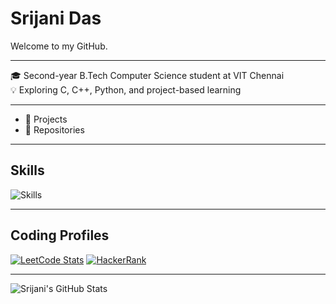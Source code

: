 # Srijani Das

Welcome to my GitHub.

---

🎓 Second-year B.Tech Computer Science student at VIT Chennai  
💡 Exploring C, C++, Python, and project-based learning 

---

- 🔧 Projects  
- 📁 Repositories
---

## Skills

<img src="https://skillicons.dev/icons?i=cpp,c,python" alt="Skills" />

---

## Coding Profiles

[![LeetCode Stats](https://leetcard.jacoblin.cool/Srijani_Das07?theme=dark&font=Roboto&ext=contest)](https://leetcode.com/u/Srijani_Das07/)
[![HackerRank](https://img.shields.io/badge/HackerRank-Profile-green)](https://www.hackerrank.com/profile/srijani0107)

---

![Srijani's GitHub Stats](https://github-readme-stats.vercel.app/api?username=Srijani-Das07&show_icons=true&theme=radical)






